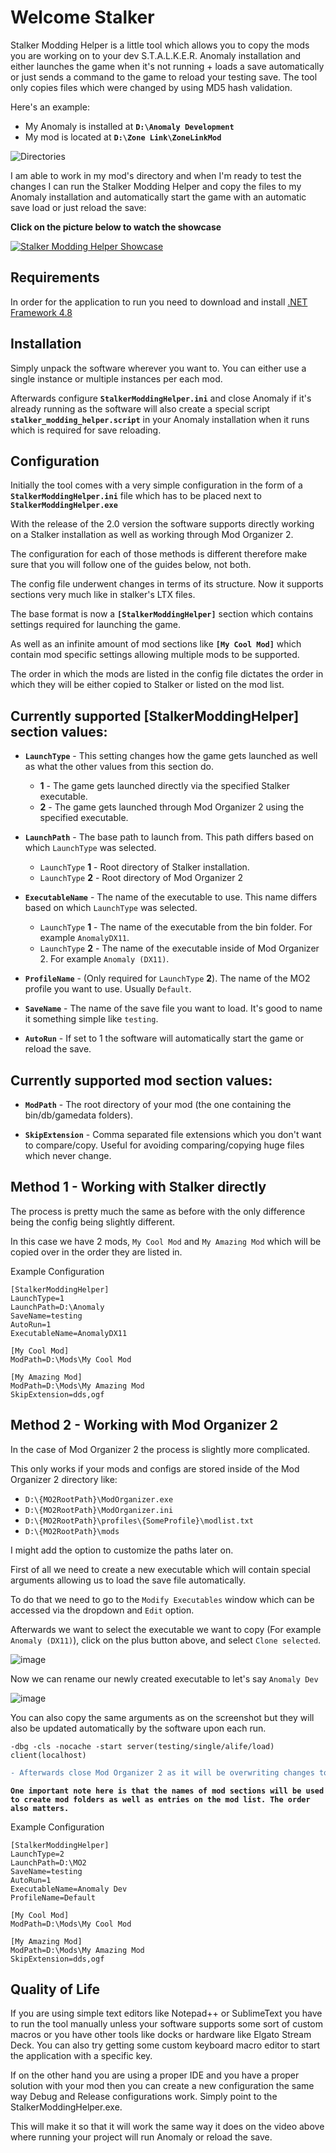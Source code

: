 # Welcome Stalker

Stalker Modding Helper is a little tool which allows you to copy the mods you are working on to your dev S.T.A.L.K.E.R. Anomaly installation and either launches the game when it's not running + loads a save automatically or just sends a command to the game to reload your testing save. The tool only copies files which were changed by using MD5 hash validation. 

Here's an example:
- My Anomaly is installed at **`D:\Anomaly Development`**
- My mod is located at **`D:\Zone Link\ZoneLinkMod`**

![Directories](https://i.imgur.com/Nd7NYDs.png)

I am able to work in my mod's directory and when I'm ready to test the changes I can run the Stalker Modding Helper and copy the files to my Anomaly installation and automatically start the game with an automatic save load or just reload the save:

**Click on the picture below to watch the showcase**

[![Stalker Modding Helper Showcase](https://img.youtube.com/vi/8EUCIZlSeWg/0.jpg)](https://www.youtube.com/watch?v=8EUCIZlSeWg)



## Requirements

In order for the application to run you need to download and install [.NET Framework 4.8](https://dotnet.microsoft.com/en-us/download/dotnet-framework/thank-you/net48-web-installer)



## Installation

Simply unpack the software wherever you want to. You can either use a single instance or multiple instances per each mod.

Afterwards configure **`StalkerModdingHelper.ini`** and close Anomaly if it's already running as the software will also create a special script **`stalker_modding_helper.script`** in your Anomaly installation when it runs which is required for save reloading.



## Configuration

Initially the tool comes with a very simple configuration in the form of a **`StalkerModdingHelper.ini`** file which has to be placed next to **`StalkerModdingHelper.exe`**

With the release of the 2.0 version the software supports directly working on a Stalker installation as well as working through Mod Organizer 2.

The configuration for each of those methods is different therefore make sure that you will follow one of the guides below, not both.

The config file underwent changes in terms of its structure. Now it supports sections very much like in stalker's LTX files.

The base format is now a **`[StalkerModdingHelper]`** section which contains settings required for launching the game.

As well as an infinite amount of mod sections like **`[My Cool Mod]`** which contain mod specific settings allowing multiple mods to be supported.

The order in which the mods are listed in the config file dictates the order in which they will be either copied to Stalker or listed on the mod list.



## Currently supported [StalkerModdingHelper] section values:

- **`LaunchType`** - This setting changes how the game gets launched as well as what the other values from this section do.
  - **1** - The game gets launched directly via the specified Stalker executable.
  - **2** - The game gets launched through Mod Organizer 2 using the specified executable.

- **`LaunchPath`** - The base path to launch from. This path differs based on which `LaunchType` was selected.
  - `LaunchType` **1** - Root directory of Stalker installation.
  - `LaunchType` **2** - Root directory of Mod Organizer 2

- **`ExecutableName`** - The name of the executable to use. This name differs based on which `LaunchType` was selected.
  - `LaunchType` **1** - The name of the executable from the bin folder. For example `AnomalyDX11`.
  - `LaunchType` **2** - The name of the executable inside of Mod Organizer 2. For example `Anomaly (DX11)`.

- **`ProfileName`** - (Only required for `LaunchType` **2**). The name of the MO2 profile you want to use. Usually `Default`.

- **`SaveName`** - The name of the save file you want to load. It's good to name it something simple like `testing`.

- **`AutoRun`** - If set to 1 the software will automatically start the game or reload the save.



## Currently supported mod section values:

- **`ModPath`** - The root directory of your mod (the one containing the bin/db/gamedata folders).

- **`SkipExtension`** - Comma separated file extensions which you don't want to compare/copy. Useful for avoiding comparing/copying huge files which never change.



## Method 1 - Working with Stalker directly

The process is pretty much the same as before with the only difference being the config being slightly different.

In this case we have 2 mods, `My Cool Mod` and `My Amazing Mod` which will be copied over in the order they are listed in.

Example Configuration
```
[StalkerModdingHelper]
LaunchType=1
LaunchPath=D:\Anomaly
SaveName=testing
AutoRun=1
ExecutableName=AnomalyDX11

[My Cool Mod]
ModPath=D:\Mods\My Cool Mod

[My Amazing Mod]
ModPath=D:\Mods\My Amazing Mod
SkipExtension=dds,ogf
```

## Method 2 - Working with Mod Organizer 2
In the case of Mod Organizer 2 the process is slightly more complicated.

This only works if your mods and configs are stored inside of the Mod Organizer 2 directory like: 
- `D:\{MO2RootPath}\ModOrganizer.exe`
- `D:\{MO2RootPath}\ModOrganizer.ini`
- `D:\{MO2RootPath}\profiles\{SomeProfile}\modlist.txt`
- `D:\{MO2RootPath}\mods`

I might add the option to customize the paths later on.

First of all we need to create a new executable which will contain special arguments allowing us to load the save file automatically.

To do that we need to go to the `Modify Executables` window which can be accessed via the dropdown and `Edit` option.

Afterwards we want to select the executable we want to copy (For example `Anomaly (DX11)`), click on the plus button above, and select `Clone selected`.

![image](https://github.com/user-attachments/assets/3002419e-a033-4646-a43a-9dd31b2d32e7)

Now we can rename our newly created executable to let's say `Anomaly Dev`

![image](https://github.com/user-attachments/assets/02c328be-616f-4a9d-a25a-27a3cfc48b1c)

You can also copy the same arguments as on the screenshot but they will also be updated automatically by the software upon each run.

`-dbg -cls -nocache -start server(testing/single/alife/load) client(localhost)`

```diff
- Afterwards close Mod Organizer 2 as it will be overwriting changes to files if it stays open
```

**`One important note here is that the names of mod sections will be used to create mod folders as well as entries on the mod list. The order also matters.`**

Example Configuration
```
[StalkerModdingHelper]
LaunchType=2
LaunchPath=D:\MO2
SaveName=testing
AutoRun=1
ExecutableName=Anomaly Dev
ProfileName=Default

[My Cool Mod]
ModPath=D:\Mods\My Cool Mod

[My Amazing Mod]
ModPath=D:\Mods\My Amazing Mod
SkipExtension=dds,ogf
```

## Quality of Life

If you are using simple text editors like Notepad++ or SublimeText you have to run the tool manually unless your software supports some sort of custom macros or you have other tools like docks or hardware like Elgato Stream Deck. You can also try getting some custom keyboard macro editor to start the application with a specific key.

If on the other hand you are using a proper IDE and you have a proper solution with your mod then you can create a new configuration the same way Debug and Release configurations work. Simply point to the StalkerModdingHelper.exe. 

This will make it so that it will work the same way it does on the video above where running your project will run Anomaly or reload the save.
